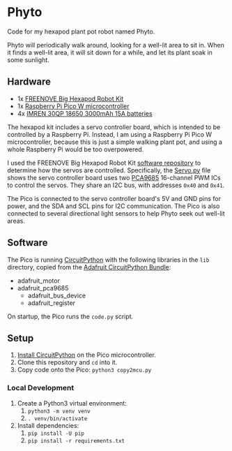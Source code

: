 # Phyto

Code for my hexapod plant pot robot named Phyto.

Phyto will periodically walk around, looking for a well-lit area to sit in.
When it finds a well-lit area, it will sit down for a while, and let its plant
soak in some sunlight.

## Hardware
- 1x [FREENOVE Big Hexapod Robot Kit](https://www.amazon.com/dp/B08M5DXS2P)
- 1x [Raspberry Pi Pico W microcontroller](https://www.raspberrypi.com/documentation/microcontrollers/raspberry-pi-pico.html)
- 4x [IMREN 30QP 18650 3000mAh 15A batteries](https://www.imrbatteries.com/imren-30qp-18650-3000mah-15a-battery/)

The hexapod kit includes a servo controller board, which is intended to be
controlled by a Raspberry Pi. Instead, I am using a Raspberry Pi Pico W
microcontroller, because this is just a simple walking plant pot, and using a
whole Raspberry Pi would be too overpowered.

I used the FREENOVE Big Hexapod Robot Kit [software repository](https://github.com/Freenove/Freenove_Big_Hexapod_Robot_Kit_for_Raspberry_Pi)
to determine how the servos are controlled. Specifically, the
[Servo.py](https://github.com/Freenove/Freenove_Big_Hexapod_Robot_Kit_for_Raspberry_Pi/blob/master/Code/Server/Servo.py)
file shows the servo controller board uses two [PCA9685](https://www.nxp.com/docs/en/data-sheet/PCA9685.pdf)
16-channel PWM ICs to control the servos. They share an I2C bus, with addresses `0x40` and `0x41`.

The Pico is connected to the servo controller board's 5V and GND pins for power,
and the SDA and SCL pins for I2C communication. The Pico is also connected to
several directional light sensors to help Phyto seek out well-lit areas.

## Software

The Pico is running [CircuitPython](https://circuitpython.org/) with the
following libraries in the `lib` directory, copied from the
[Adafruit CircuitPython Bundle](https://github.com/adafruit/Adafruit_CircuitPython_Bundle):
- adafruit_motor
- adafruit_pca9685
  - adafruit_bus_device
  - adafruit_register

On startup, the Pico runs the `code.py` script.

## Setup

1. [Install CircuitPython](https://learn.adafruit.com/welcome-to-circuitpython/installing-circuitpython)
   on the Pico microcontroller.
2. Clone this repository and `cd` into it.
3. Copy code onto the Pico: `python3 copy2mcu.py`

### Local Development

1. Create a Python3 virtual environment:
   1. `python3 -m venv venv`
   2. `. venv/bin/activate`
2. Install dependencies:
   1. `pip install -U pip`
   2. `pip install -r requirements.txt`
